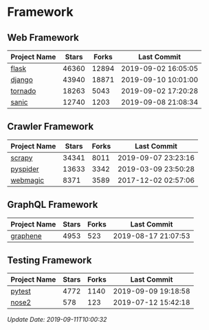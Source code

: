 # Framework

## Web Framework

| Project Name | Stars | Forks | Last Commit |
| ------------ | ----- | ----- | ----------- |
| [flask](https://github.com/pallets/flask) | 46360 | 12894 | 2019-09-02 16:05:05 |
| [django](https://github.com/django/django) | 43940 | 18871 | 2019-09-10 10:01:00 |
| [tornado](https://github.com/tornadoweb/tornado) | 18263 | 5043 | 2019-09-02 17:20:28 |
| [sanic](https://github.com/huge-success/sanic) | 12740 | 1203 | 2019-09-08 21:08:34 |

## Crawler Framework

| Project Name | Stars | Forks | Last Commit |
| ------------ | ----- | ----- | ----------- |
| [scrapy](https://github.com/scrapy/scrapy) | 34341 | 8011 | 2019-09-07 23:23:16 |
| [pyspider](https://github.com/binux/pyspider) | 13633 | 3342 | 2019-03-09 23:50:28 |
| [webmagic](https://github.com/code4craft/webmagic) | 8371 | 3589 | 2017-12-02 02:57:06 |

## GraphQL Framework

| Project Name | Stars | Forks | Last Commit |
| ------------ | ----- | ----- | ----------- |
| [graphene](https://github.com/graphql-python/graphene) | 4953 | 523 | 2019-08-17 21:07:53 |

## Testing Framework

| Project Name | Stars | Forks | Last Commit |
| ------------ | ----- | ----- | ----------- |
| [pytest](https://github.com/pytest-dev/pytest) | 4772 | 1140 | 2019-09-09 19:18:58 |
| [nose2](https://github.com/nose-devs/nose2) | 578 | 123 | 2019-07-12 15:42:18 |

*Update Date: 2019-09-11T10:00:32*